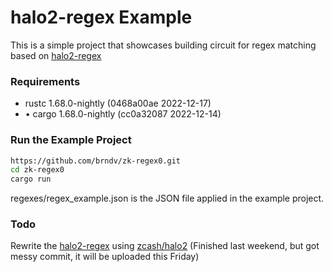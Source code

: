 # halo2-regex Example

This is a simple project that showcases building circuit for regex matching based on [halo2-regex](https://github.com/zkemail/halo2-regex)

### Requirements

- rustc 1.68.0-nightly (0468a00ae 2022-12-17)
- • cargo 1.68.0-nightly (cc0a32087 2022-12-14)

### Run the Example Project

```bash
https://github.com/brndv/zk-regex0.git
cd zk-regex0
cargo run
```

regexes/regex_example.json is the JSON file applied in the example project.

### Todo

Rewrite the [halo2-regex](https://github.com/zkemail/halo2-regex) using [zcash/halo2](https://github.com/zcash/halo2) (Finished last weekend, but got messy commit, it will be uploaded this Friday)
